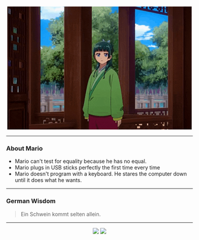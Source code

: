 <p align="center">
  <img src="assets/maomao.gif" />
</p>

---

### About Mario
- Mario can't test for equality because he has no equal.
- Mario plugs in USB sticks perfectly the first time every time
- Mario doesn't program with a keyboard. He stares the computer down until it does what he wants.

---

### German Wisdom
> Ein Schwein kommt selten allein.

---

<p align="center">
  <a>
    <img height="180em" src="https://github-readme-stats-eight-theta.vercel.app/api?username=Torfkopp&show_icons=true&theme=dark&include_all_commits=true&count_private=true"/>
  </a>
  <a href="https://github.com/Torfkopp?tab=repositories">
    <img height="180em" src="https://github-readme-stats-eight-theta.vercel.app/api/top-langs/?username=torfkopp&layout=compact&theme=dark&langs_count=8&hide=java"/>
  </a>
</p>
